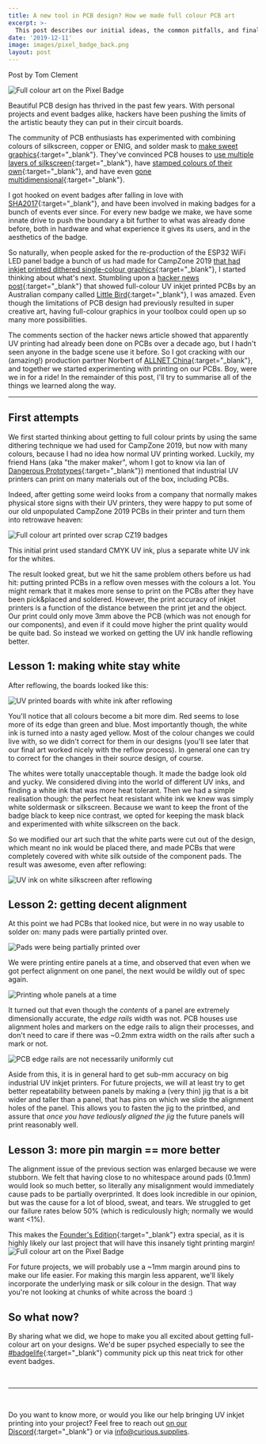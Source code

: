 ```yaml
---
title: A new tool in PCB design? How we made full colour PCB art
excerpt: >-
  This post describes our initial ideas, the common pitfalls, and finally a working way of adding full colour PCB art to electronics projects.
date: '2019-12-11'
image: images/pixel_badge_back.png
layout: post
---
```


Post by Tom Clement

![Full colour art on the Pixel Badge](/images/pixel_badge_back.png) 

Beautiful PCB design has thrived in the past few years. With personal projects and event badges alike, hackers have been pushing the limits of the artistic beauty they can put in their circuit boards.

The community of PCB enthusiasts has experimented with combining colours of silkscreen, copper or ENIG, and solder mask to [make sweet graphics](https://hackaday.com/2017/03/22/making-more-of-me-money/){:target="_blank"}. They've convinced PCB houses to [use multiple layers of silkscreen](https://hackaday.io/project/18508-mr-robot-badge/log/64526-how-i-created-the-mr-robot-badge){:target="_blank"}, have [stamped colours of their own](https://hackaday.com/2019/05/30/hackaday-superconference-pushing-the-boundaries-of-pcb-artwork-with-brian-benchoff/){:target="_blank"}, and have even [gone multidimensional](https://hackaday.com/2020/01/13/the-way-of-the-pcb-artist-how-to-make-truly-beautiful-circuit-boards/){:target="_blank"}.

I got hooked on event badges after falling in love with [SHA2017](https://hackaday.com/2017/08/14/hands-on-with-the-shacamp-2017-badge/){:target="_blank"}, and have been involved in making badges for a bunch of events ever since. For every new badge we make, we have some innate drive to push the boundary a bit further to what was already done before, both in hardware and what experience it gives its users, and in the aesthetics of the badge.

So naturally, when people asked for the re-production of the ESP32 WiFi LED panel badge a bunch of us had made for CampZone 2019 [that had inkjet printed dithered single-colour graphics](https://hackaday.com/2019/07/25/campzone-2019-badge-is-begging-to-become-a-huge-billboard/){:target="_blank"}, I started thinking about what's next. Stumbling upon a [hacker news post](https://news.ycombinator.com/item?id=20464215){:target="_blank"} that showed full-colour UV inkjet printed PCBs by an Australian company called [Little Bird](https://www.littlebird.com.au/){:target="_blank"}, I was amazed. Even though the limitations of PCB design had previously resulted in super creative art, having full-colour graphics in your toolbox could open up so many more possibilities.

The comments section of the hacker news article showed that apparently UV printing had already been done on PCBs over a decade ago, but I hadn't seen anyone in the badge scene use it before. So I got cracking with our (amazing!) production partner Norbert of [ALLNET China](https://shop.allnetchina.cn){:target="_blank"}, and together we started experimenting with printing on our PCBs. Boy, were we in for a ride! In the remainder of this post, I'll try to summarise all of the things we learned along the way.

***

## First attempts
We first started thinking about getting to full colour prints by using the same dithering technique we had used for CampZone 2019, but now with many colours, because I had no idea how normal UV printing worked. Luckily, my friend Hans (aka "the maker maker", whom I got to know via Ian of [Dangerous Prototypes](http://dangerousprototypes.com){:target="_blank"}) mentioned that industrial UV printers can print on many materials out of the box, including PCBs.

Indeed, after getting some weird looks from a company that normally makes physical store signs with their UV printers, they were happy to put some of our old unpopulated CampZone 2019 PCBs in their printer and turn them into retrowave heaven:

![Full colour art printed over scrap CZ19 badges](/images/pcbart/1st_try.jpeg)

This initial print used standard CMYK UV ink, plus a separate white UV ink for the whites.

The result looked great, but we hit the same problem others before us had hit: putting printed PCBs in a reflow oven messes with the colours a lot. You might remark that it makes more sense to print on the PCBs after they have been pick&placed and soldered. However, the print accuracy of inkjet printers is a function of the distance between the print jet and the object. Our print could only move 3mm above the PCB (which was not enough for our components), and even if it could move higher the print quality would be quite bad. So instead we worked on getting the UV ink handle reflowing better.  

## Lesson 1: making white stay white

After reflowing, the boards looked like this:

![UV printed boards with white ink after reflowing](/images/pcbart/1st_try_baked.png)

You'll notice that all colours become a bit more dim. Red seems to lose more of its edge than green and blue. Most importantly though, the white ink is turned into a nasty aged yellow. Most of the colour changes we could live with, so we didn't correct for them in our designs (you'll see later that our final art worked nicely with the reflow process). In general one can try to correct for the changes in their source design, of course.

The whites were totally unacceptable though. It made the badge look old and yucky. We considered diving into the world of different UV inks, and finding a white ink that was more heat tolerant. Then we had a simple realisation though: the perfect heat resistant white ink we knew was simply white soldermask or silkscreen. Because we want to keep the front of the badge black to keep nice contrast, we opted for keeping the mask black and experimented with white silkscreen on the back.

So we modified our art such that the white parts were cut out of the design, which meant no ink would be placed there, and made PCBs that were completely covered with white silk outside of the component pads. The result was awesome, even after reflowing:

![UV ink on white silkscreen after reflowing](/images/pcbart/2nd_try_white.jpg)

## Lesson 2: getting decent alignment

At this point we had PCBs that looked nice, but were in no way usable to solder on: many pads were partially printed over.

![Pads were being partially printed over](/images/pcbart/alignment_pads.jpg)

We were printing entire panels at a time, and observed that even when we got perfect alignment on one panel, the next would be wildly out of spec again.

![Printing whole panels at a time](/images/pcbart/alignment_panel.jpg)

It turned out that even though the _contents_ of a panel are extremely dimensionally accurate, the _edge rails_ width was not. PCB houses use alignment holes and markers on the edge rails to align their processes, and don't need to care if there was ~0.2mm extra width on the rails after such a mark or not.

![PCB edge rails are not necessarily uniformly cut](/images/pcbart/alignment_rails.jpg)

Aside from this, it is in general hard to get sub-mm accuracy on big industrial UV inkjet printers. For future projects, we will at least try to get better repeatability between panels by making a (very thin) jig that is a bit wider and taller than a panel, that has pins on which we slide the alignment holes of the panel. This allows you to fasten the jig to the printbed, and assure that _once you have tediously aligned the jig_ the future panels will print reasonably well.

## Lesson 3: more pin margin == more better

The alignment issue of the previous section was enlarged because we were stubborn. We felt that having close to no whitespace around pads (0.1mm) would look so much better, so literally any misalignment would immediately cause pads to be partially overprinted. It does look incredible in our opinion, but was the cause for a lot of blood, sweat, and tears. We struggled to get our failure rates below 50% (which is rediculously high; normally we would want <1%).

This makes the [Founder's Edition](/#buy){:target="_blank"} extra special, as it is highly likely our last project that will have this insanely tight printing margin!
![Full colour art on the Pixel Badge](/images/pixel_badge_back.png)

For future projects, we will probably use a ~1mm margin around pins to make our life easier. For making this margin less apparent, we'll likely incorporate the underlying mask or silk colour in the design. That way you're not looking at chunks of white across the board :)

## So what now?

By sharing what we did, we hope to make you all excited about getting full-colour art on your designs. We'd be super psyched especially to see the [#badgelife](https://twitter.com/search?q=badgelife){:target="_blank"} community pick up this neat trick for other event badges.

<br>

***

<br>

Do you want to know more, or would you like our help bringing UV inkjet printing into your project? Feel free to reach out [on our Discord](/docs/community){:target="_blank"} or via info@curious.supplies.